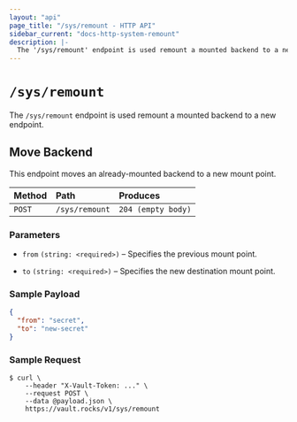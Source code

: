 ```yaml
---
layout: "api"
page_title: "/sys/remount - HTTP API"
sidebar_current: "docs-http-system-remount"
description: |-
  The '/sys/remount' endpoint is used remount a mounted backend to a new endpoint.
---
```


# `/sys/remount`

The `/sys/remount` endpoint is used remount a mounted backend to a new endpoint.

## Move Backend

This endpoint moves an already-mounted backend to a new mount point.

| Method   | Path                         | Produces               |
| :------- | :--------------------------- | :--------------------- |
| `POST`   | `/sys/remount`               | `204 (empty body)`     |

### Parameters

- `from` `(string: <required>)` – Specifies the previous mount point.

- `to` `(string: <required>)` – Specifies the new destination mount point.

### Sample Payload

```json
{
  "from": "secret",
  "to": "new-secret"
}
```

### Sample Request

```
$ curl \
    --header "X-Vault-Token: ..." \
    --request POST \
    --data @payload.json \
    https://vault.rocks/v1/sys/remount
```
